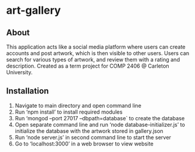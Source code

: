 # art-gallery

## About
This application acts like a social media platform where users can create accounts and post artwork, which is then visible to other users. Users can search for various types of artwork, and review them with a rating and description. Created as a term project for COMP 2406 @ Carleton University. 

## Installation
1. Navigate to main directory and open command line
2. Run ‘npm install’ to install required modules
3. Run ‘mongod –port 27017 –dbpath=database` to create the database
4. Open separate command line and run ‘node database-initializer.js’ to initialize the
database with the artwork stored in gallery.json
5. Run ‘node server.js’ in second command line to start the server
6. Go to ‘localhost:3000’ in a web browser to view website
